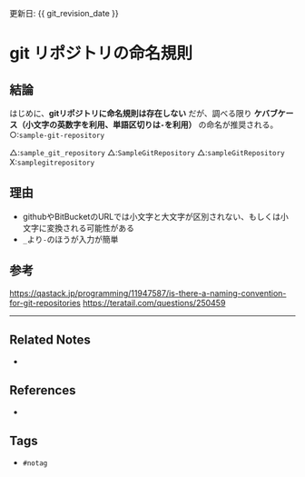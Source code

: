 更新日: {{ git_revision_date }}

# git リポジトリの命名規則
## 結論
はじめに、**gitリポジトリに命名規則は存在しない**
だが、調べる限り **ケバブケース（小文字の英数字を利用、単語区切りは`-`を利用）** の命名が推奨される。
○:`sample-git-repository`

△:`sample_git_repository`
△:`SampleGitRepository`
△:`sampleGitRepository`
X:`samplegitrepository`

## 理由
- githubやBitBucketのURLでは小文字と大文字が区別されない、もしくは小文字に変換される可能性がある
- `_`より`-`のほうが入力が簡単

## 参考
https://qastack.jp/programming/11947587/is-there-a-naming-convention-for-git-repositories
https://teratail.com/questions/250459

---
## Related Notes
- 

## References
- 

## Tags
- `#notag`